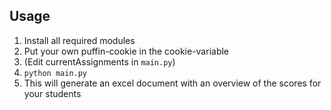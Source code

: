 ## Usage
1. Install all required modules
2. Put your own puffin-cookie in the cookie-variable
3. (Edit currentAssignments in `main.py`)
4. `python main.py`
5. This will generate an excel document with an overview of the scores for your students